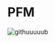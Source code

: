 # PFM

![githuuuuub](https://user-images.githubusercontent.com/125027253/220881478-6da0a521-fcb0-44ca-9d8e-3ba3b4444bbb.jpg)
